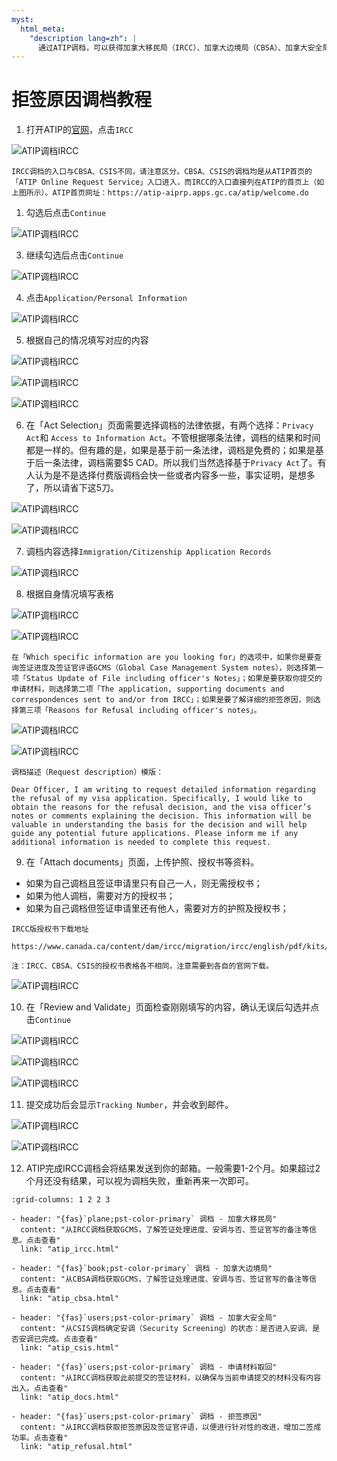 ```yaml
---
myst:
  html_meta:
    "description lang=zh": |
      通过ATIP调档，可以获得加拿大移民局（IRCC）、加拿大边境局（CBSA）、加拿大安全局（CSIS）在处理签证申请时的相关信息。
---
```


# 拒签原因调档教程

<div class="dividing-line"></div>

1. 打开ATIP的<a href="https://atip-aiprp.apps.gc.ca/atip/welcome.do" target="_blank">官网</a>，点击`IRCC`


![ATIP调档IRCC](/_static/images/guide/tools_official/atip/ircc/01.png)

```{important} 
IRCC调档的入口与CBSA、CSIS不同，请注意区分。CBSA、CSIS的调档均是从ATIP首页的「ATIP Online Request Service」入口进入，而IRCC的入口直接列在ATIP的首页上（如上图所示）。ATIP首页网址：https://atip-aiprp.apps.gc.ca/atip/welcome.do
```

1. 勾选后点击`Continue`

![ATIP调档IRCC](/_static/images/guide/tools_official/atip/ircc/02.png)


3. 继续勾选后点击`Continue`

![ATIP调档IRCC](/_static/images/guide/tools_official/atip/ircc/03.png)


4. 点击`Application/Personal Information`

![ATIP调档IRCC](/_static/images/guide/tools_official/atip/ircc/04.png)

5. 根据自己的情况填写对应的内容

![ATIP调档IRCC](/_static/images/guide/tools_official/atip/ircc/05.png)

![ATIP调档IRCC](/_static/images/guide/tools_official/atip/ircc/06.png)

![ATIP调档IRCC](/_static/images/guide/tools_official/atip/ircc/07.png)


6. 在「Act Selection」页面需要选择调档的法律依据，有两个选择：`Privacy Act`和 `Access to Information Act`。不管根据哪条法律，调档的结果和时间都是一样的。但有趣的是，如果是基于前一条法律，调档是免费的；如果是基于后一条法律，调档需要$5 CAD。所以我们当然选择基于`Privacy Act`了。有人认为是不是选择付费版调档会快一些或者内容多一些，事实证明，是想多了，所以请省下这5刀。

![ATIP调档IRCC](/_static/images/guide/tools_official/atip/ircc/08.png)

![ATIP调档IRCC](/_static/images/guide/tools_official/atip/ircc/09.png)


7. 调档内容选择`Immigration/Citizenship Application Records`

![ATIP调档IRCC](/_static/images/guide/tools_official/atip/ircc/10.png)


8. 根据自身情况填写表格

![ATIP调档IRCC](/_static/images/guide/tools_official/atip/ircc/11.png)

![ATIP调档IRCC](/_static/images/guide/tools_official/atip/ircc/12.png)


```{important} 
在「Which specific information are you looking for」的选项中，如果你是要查询签证进度及签证官评语GCMS（Global Case Management System notes），则选择第一项「Status Update of File including officer's Notes」；如果是要获取你提交的申请材料，则选择第二项「The application, supporting documents and correspondences sent to and/or from IRCC」；如果是要了解详细的拒签原因，则选择第三项「Reasons for Refusal including officer's notes」。
```


![ATIP调档IRCC](/_static/images/guide/tools_official/atip/ircc/13.png)

![ATIP调档IRCC](/_static/images/guide/tools_official/atip/ircc/14.png)


```{admonition} 模版
调档描述（Request description）模版：

Dear Officer, I am writing to request detailed information regarding the refusal of my visa application. Specifically, I would like to obtain the reasons for the refusal decision, and the visa officer’s notes or comments explaining the decision. This information will be valuable in understanding the basis for the decision and will help guide any potential future applications. Please inform me if any additional information is needed to complete this request.
```


9. 在「Attach documents」页面，上传护照、授权书等资料。
- 如果为自己调档且签证申请里只有自己一人，则无需授权书；
- 如果为他人调档，需要对方的授权书；
- 如果为自己调档但签证申请里还有他人，需要对方的护照及授权书；

```{seealso} 
IRCC版授权书下载地址

https://www.canada.ca/content/dam/ircc/migration/ircc/english/pdf/kits/forms/imm5744e.pdf

注：IRCC、CBSA、CSIS的授权书表格各不相同，注意需要到各自的官网下载。
```

![ATIP调档IRCC](/_static/images/guide/tools_official/atip/ircc/15.png)


10. 在「Review and Validate」页面检查刚刚填写的内容，确认无误后勾选并点击`Continue`

![ATIP调档IRCC](/_static/images/guide/tools_official/atip/ircc/16.png)

![ATIP调档IRCC](/_static/images/guide/tools_official/atip/ircc/17.png)

![ATIP调档IRCC](/_static/images/guide/tools_official/atip/ircc/18.png)


11. 提交成功后会显示`Tracking Number`，并会收到邮件。

![ATIP调档IRCC](/_static/images/guide/tools_official/atip/ircc/19.png)

![ATIP调档IRCC](/_static/images/guide/tools_official/atip/ircc/20.png)


12. ATIP完成IRCC调档会将结果发送到你的邮箱。一般需要1-2个月。如果超过2个月还没有结果，可以视为调档失败，重新再来一次即可。


<div class="dividing-line"></div>

```{gallery-grid}
:grid-columns: 1 2 2 3

- header: "{fas}`plane;pst-color-primary` 调档 - 加拿大移民局"
  content: "从IRCC调档获取GCMS，了解签证处理进度、安调与否、签证官写的备注等信息。点击查看"
  link: "atip_ircc.html"

- header: "{fas}`book;pst-color-primary` 调档 - 加拿大边境局"
  content: "从CBSA调档获取GCMS，了解签证处理进度、安调与否、签证官写的备注等信息。点击查看"
  link: "atip_cbsa.html"

- header: "{fas}`users;pst-color-primary` 调档 - 加拿大安全局"
  content: "从CSIS调档确定安调（Security Screening）的状态：是否进入安调、是否安调已完成。点击查看"
  link: "atip_csis.html"

- header: "{fas}`users;pst-color-primary` 调档 - 申请材料取回"
  content: "从IRCC调档获取此前提交的签证材料，以确保与当前申请提交的材料没有内容出入。点击查看"
  link: "atip_docs.html"

- header: "{fas}`users;pst-color-primary` 调档 - 拒签原因"
  content: "从IRCC调档获取拒签原因及签证官评语，以便进行针对性的改进，增加二签成功率。点击查看"
  link: "atip_refusal.html"
```

<div class="dividing-line"></div>
